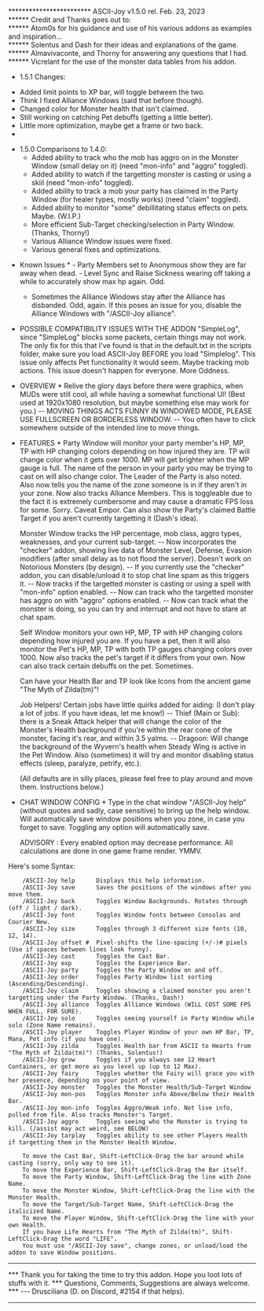 ************************ ASCII-Joy v1.5.0  rel. Feb. 23, 2023          
****** Credit and Thanks goes out to:           
****** Atom0s for his guidance and use of his various addons as examples and inspiration...           
****** Solentus and Dash for their ideas and explanations of the game.            
****** Almavivaconte, and Thorny for answering any questions that I had.           
****** Vicrelant for the use of the monster data tables from his addon.            

* 1.5.1 Changes:
- Added limit points to XP bar, will toggle between the two.
- Think I fixed Alliance Windows (said that before though).
- Changed color for Monster health that isn't claimed.
- Still working on catching Pet debuffs (getting a little better).
- Little more optimization, maybe get a frame or two back.
- 
* 1.5.0 Comparisons to 1.4.0:
     - Added ability to track who the mob has aggro on in the Monster Window (small delay on it) (need "mon-info" and "aggro" toggled).
     - Added ability to watch if the targetting monster is casting or using a skiil (need "mon-info" toggled).
     - Added ability to track a mob your party has claimed in the Party Window (for healer types, mostly works) (need "claim" toggled).
     - Added ability to monitor "some" debillitating status effects on pets. Maybe. (W.I.P.)
     - More efficient Sub-Target checking/selection in Party Window. (Thanks, Thorny!)
     - Various Alliance Window issues were fixed.
     - Various general fixes and optimizations.

- Known Issues * - Party Members set to Anonymous show they are far away when dead.    - Level Sync and Raise Sickness wearing off taking a while to accurately show max hp again. Odd.
     - Sometimes the Alliance Windows stay after the Alliance has disbanded. Odd, again. If this poses an issue for you, disable 
       the Alliance Windows with "/ASCII-Joy alliance".

- POSSIBLE COMPATIBILITY ISSUES WITH THE ADDON "SimpleLog", since "SimpleLog" blocks some packets, certain things may not work. 
    The only fix for this that I've found is that in the default.txt in the scripts folder, make sure you load ASCII-Joy 
    BEFORE you load "Simplelog". This issue only affects Pet functionality it would seem. Maybe tracking mob actions. 
    This issue doesn't happen for everyone. More Oddness.

* OVERVIEW *
    Relive the glory days before there were graphics, when MUDs were still cool, all while having a somewhat functional UI!
	(Best used at 1920x1080 resolution, but maybe something else may work for you.) 
        -- MOVING THINGS ACTS FUNNY IN WINDOWED MODE, PLEASE USE FULLSCREEN OR BORDERLESS WINDOW.
        -- You often have to click somewhere outside of the intended line to move things. 

* FEATURES *
    Party Window will monitor your party member's HP, MP, TP with HP changing colors depending on how injured they are.
	TP will change color when it gets over 1000. MP will get brighter when the MP gauge is full. The name of the person
	in your party you may be trying to cast on will also change color. The Leader of the Party is also noted. Also now
        tells you the name of the zone someone is in if they aren't in your zone. Now also tracks Alliance Members. This is
        toggleable due to the fact it is extremely cumbersome and may cause a dramatic FPS loss for some. Sorry. Caveat Empor.
        Can also show the Party's claimed Battle Target if you aren't currently targetting it (Dash's idea). 

    Monster Window tracks the HP percentage, mob class, aggro types, weaknesses, and your current sub-target.
        -- Now incorporates the "checker" addon, showing live data of Monster Level, Defense, Evasion modifiers 
		(after small delay as to not flood the server). Doesn't work on Notorious Monsters (by design).
	-- If you currently use the "checker" addon, you can disable/unload it to stop chat line spam as this triggers it.
        -- Now tracks if the targetted monster is casting or using a spell with "mon-info" option enabled.
        -- Now can track who the targetted monster has aggro on with "aggro" options enabled. 
        -- Now can track what the monster is doing, so you can try and interrupt and not have to stare at chat spam.

    Self Window monitors your own HP, MP, TP with HP changing colors depending how injured you are. If you have a pet, then
	it will also monitor the Pet's HP, MP, TP with both TP gauges changing colors over 1000. Now also tracks the pet's
        target if it differs from your own. Now can also track certain debuffs on the pet. Sometimes.

    Can have your Health Bar and TP look like Icons from the ancient game "The Myth of Zilda(tm)"!

    Job Helpers! Certain jobs have little quirks added for aiding: (I don't play a lot of jobs. If you have ideas, let me know!)
        -- Thief (Main or Sub): there is a Sneak Attack helper that will change the color of the Monster's Health background
           if you're within the rear cone of the monster, facing it's rear, and within 3.5 yalms.
        -- Dragoon: Will change the background of the Wyvern's health when Steady Wing is active in the Pet Window. Also (sometimes)
           it will try and monitor disabling status effects (sleep, paralyze, petrify, etc.).
          

    (All defaults are in silly places, please feel free to play around and move them. Instructions below.)

* CHAT WINDOW CONFIG *
    Type in the chat window "/ASCII-Joy help" (without quotes and sadly, case sensitive) to bring up the help window.
	Will automatically save window positions when you zone, in case you forget to save.	
	Toggling any option will automatically save.

    ADVISORY : Every enabled option may decrease performance. All calculations are done in one game frame render. YMMV.

Here's some Syntax:

        /ASCII-Joy help      Displays this help information.
        /ASCII-Joy save      Saves the positions of the windows after you move them.
        /ASCII-Joy back      Toggles Window Backgrounds. Rotates through (off / light / dark).
        /ASCII-Joy font      Toggles Window fonts between Consolas and Courier New.
        /ASCII-Joy size      Toggles through 3 different size fonts (10, 12, 14).
        /ASCII-Joy offset #  Pixel-shifts the line-spacing (+/-)# pixels (Use if spaces between lines look funny).
        /ASCII-Joy cast      Toggles the Cast Bar.
        /ASCII-Joy exp       Toggles the Experience Bar.
        /ASCII-Joy party     Toggles the Party Window on and off.
        /ASCII-Joy order     Toggles Party Window list sorting (Ascending/Descending).
        /ASCII-Joy claim     Toggles showing a claimed monster you aren't targetting under the Party Window. (Thanks, Dash!)
        /ASCII-Joy alliance  Toggles Alliance Windows (WILL COST SOME FPS WHEN FULL, FOR SURE).
        /ASCII-Joy solo      Toggles seeing yourself in Party Window while solo (Zone Name remains).
        /ASCII-Joy player    Toggles Player Window of your own HP Bar, TP, Mana, Pet info (if you have one).
        /ASCII-Joy zilda     Toggles Health bar from ASCII to Hearts from "The Myth of Zilda(tm)"! (Thanks, Solentus!)
        /ASCII-Joy grow      Toggles if you always see 12 Heart Containers, or get more as you level up (up to 12 Max).
        /ASCII-Joy fairy     Toggles whether the Fairy will grace you with her presence, depending on your point of view.
        /ASCII-Joy monster   Toggles the Monster Health/Sub-Target Window
        /ASCII-Joy mon-pos   Toggles Monster info Above/Below their Health Bar.
        /ASCII-Joy mon-info  Toggles Aggro/Weak info. Not live info, pulled from file. Also tracks Monster's Target.
        /ASCII-Joy aggro     Toggles seeing who the Monster is trying to kill. (/assist may act weird, see BELOW)
        /ASCII-Joy tarplay   Toggles ability to see other Players Health if targetting them in the Monster Health Window.
        
        To move the Cast Bar, Shift-LeftClick-Drag the bar around while casting (sorry, only way to see it).
        To move the Experience Bar, Shift-LeftClick-Drag the Bar itself.
        To move the Party Window, Shift-LeftClick-Drag the line with Zone Name.
        To move the Monster Window, Shift-LeftClick-Drag the line with the Monster Health.
        To move the Target/Sub-Target Name, Shift-LeftClick-Drag the italicized Name.
        To move the Player Window, Shift-LeftClick-Drag the line with your own Health.
        If you have Life Hearts from "The Myth of Zilda(tm)", Shift-LeftClick-Drag the word "LIFE".
        You must use "/ASCII-Joy save", change zones, or unload/load the addon to save Window positions.

***
*** Thank you for taking the time to try this addon. Hope you loot lots of stuffs with it.
*** Questions, Comments, Suggestions are always welcome.
*** --- Drusciliana (D. on Discord, #2154 if that helps).
***   

	
